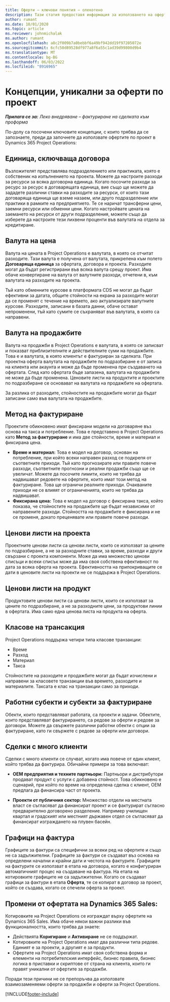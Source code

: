 ```yaml
---
title: Оферти – ключови понятия – олекотено
description: Тази статия предоставя информация за използването на оферти за проекти в Project Operations.
author: rumant
ms.date: 10/01/2020
ms.topic: article
ms.reviewer: johnmichalak
ms.author: rumant
ms.openlocfilehash: a8c2f009b7a0bebbf6a49bf942dd19f97205072e
ms.sourcegitcommit: 6cfc50d89528df977a8f6a55c1ad39d99800d9b4
ms.translationtype: MT
ms.contentlocale: bg-BG
ms.lasthandoff: 06/03/2022
ms.locfileid: "8916965"
---
```

# <a name="concepts-unique-to-project-quotes"></a>Концепции, уникални за оферти по проект

_**Прилага се за:** Леко внедряване – фактуриране на сделката към проформа_


По-долу са посочени ключовите концепции, с които трябва да се запознаете, преди да започнете да използвате офертите по проект в Dynamics 365 Project Operations:

## <a name="contracting-unit"></a>Единица, сключваща договора

Възложителят представлява подразделението или практиката, която е собственик на изпълнението на проекта. Можете да настроите разходи за ресурси за всяка договорна единица. Когато посочите разходи за ресурс за ресурс в договарящата единица, вие също ще можете да зададете различни ставки на разходите за ресурси, от които тази договаряща единица ще вземе назаем, или друго подразделение или практики в рамките на предприятието. Те се наричат трансферни цени, заемни ресурси или обменни цени. Когато настройвате цената на заемането на ресурси от други подразделения, можете също да изберете да настроите тези лихвени проценти във валутата на отдела за кредитиране.

## <a name="cost-currency"></a>Валута на цена

Валута на цената в Project Operations е валутата, в която се отчитат разходите. Тази валута е получена от валутата, прикрепена към полето **Договаряща единица** за офертата, договора и проекта. Разходите могат да бъдат регистрирани във всяка валута срещу проект. Има обаче конвертиране на валута от валутните разходи, отчетени в, към валутата на разходите на проекта.

Тъй като обменните курсове в платформата CDS не могат да бъдат ефективни за датата, общите стойности на екрана за разходите могат да се променят с течение на времето, ако актуализирате валутните курсове. Разходите, записани в базата данни, обаче остават непроменени, тъй като сумите се съхраняват във валутата, в която са направени.

## <a name="sales-currency"></a>Валута на продажбите

Валута на продажби в Project Operations е валутата, в която се записват и показват приблизителните и действителните суми на продажбите. Това е и валутата, в която клиентът е фактуриран за сделката. При проектна оферта валутата на продажбите по подразбиране е от записа на клиента или акаунта и може да бъде променена при създаването на офертата. След като офертата бъде запазена, валутата на продажбите не може да бъде променена. Ценовите листи на продуктите и проектите по подразбиране се основават на валутата на продажбите на офертата.

За разлика от разходите, стойностите на продажбите могат да бъдат записани само във валутата на продажбите.

## <a name="billing-method"></a>Метод на фактуриране

Проектите обикновено имат фиксирани модели на договаряне въз основа на такса и потребление. Това е представено в Project Operations като **Метод за фактуриране** и има две стойности, време и материал и фиксирана цена.

- **Време и материал:** Това е модел на договор, основан на потребление, при който всеки направен разход се подкрепя от съответните приходи. Тъй като прогнозирате или правите повече разходи, съответните прогнозни и реални продажби също ще се увеличат. Можете да посочите лимити, които не трябва да надвишават редовете на офертите, които имат този метод на фактуриране. Това ще ограничи реалните приходи. Очакваните приходи не се влияят от ограниченията, които не трябва да надвишават.
- **Фиксирана цена:** Това е модел на договор с фиксирана такса, който показва, че стойностите на продажбите ще бъдат независими от направените разходи. Стойността на продажбите е фиксирана и не се променя, докато преценявате или правите повече разходи.

## <a name="project-price-lists"></a>Ценови листи на проекта

Проектните ценови листи са ценови листи, които се използват за цените по подразбиране, а не за разходните ставки, за време, разходи и други свързани с проекта компоненти. Може да има множество ценови списъци и всеки списък може да има своя собствена ефективност по дата за всяка оферта на проекта. Ефективността на припокриващите се дати в ценовите листи на проекти не се поддържа в Project Operations.

## <a name="product-price-lists"></a>Ценови листи на продукт

Продуктовите ценови листи са ценови листи, които се използват за цените по подразбиране, а не за разходните цени, за продуктови линии в офертата. Има само една ценова листа на продукта на оферта.

## <a name="transaction-classes"></a>Класове на трансакция

Project Operations поддържа четири типа класове транзакции:

- Време
- Разход
- Материал
- Такса

Стойностите на разходите и продажбите могат да бъдат изчислени и направени за класовете транзакции във времето, разходите и материалите. Таксата е клас на транзакции само за приходи.

## <a name="work-entities-and-billing-entities"></a>Работни субекти и субекти за фактуриране

Обекти, които представляват работата, са проекти и задачи. Обектите, които представляват фактурирането, са редове за оферти и редове за договори. Можете да свържете различни работни обекти с опции за фактуриране, като ги свържете с редове за оферти или договори.

## <a name="multi-customer-deals"></a>Сделки с много клиенти

Сделки с много клиенти се случват, когато има повече от един клиент, който трябва да фактурира. Обичайни примери за това включват:

- **OEM предприятия и техните партньори:** Партньори и дистрибутори продават продукт с услуги с добавена стойност. Това обикновено е сценарий, при който по време на определена сделка с клиент, OEM предлага да финансира част от проекта. 

- **Проекти от публичния сектор:** Множество отдели на местната власт се съгласяват да финансират проект и се фактурират съгласно предварително договорено разделение. Например училищен квартал и градският или местният държавен отдел се съгласяват да финансират изграждането на плувен басейн.

## <a name="invoice-schedules"></a>Графици на фактура

Графиците за фактури са специфични за всеки ред на офертите и също не са задължителни. Графиците за фактури се създават въз основа на определени начални и крайни дати и честота на фактурите. Графиците на фактурите се използват в етапа на договора, когато е конфигуриран автоматичният процес на създаване на фактура. На етапа на котировките графиците не са задължителни. Когато се създават графици за фактури в етапа **Оферта**, те се копират в договор за проект, който се създава, когато се спечели оферта за проект.

## <a name="changes-from-dynamics-365-sales-quote"></a>Промени от офертата на Dynamics 365 Sales:

Котировките на Project Operations се изграждат върху офертите на Dynamics 365 Sales. Има обаче някои важни разлики във функционалността, които трябва да знаете:

- Действията **Коригиране** и **Активиране** не се поддържат.
- Котировките на Project Operations имат два различни типа редове. Единият е за проекти, а другият е за продукти.
- Офертите на Project Operations имат своя собствена форма и елементи на потребителския интерфейс, бизнес правила, бизнес логика в приставки и скриптове от страна на клиента, които ги правят уникални от офертите за продажби.

Поради тези причини не се препоръчва да използвате взаимозаменяеми оферти за продажби и оферти за Project Operations.


[!INCLUDE[footer-include](../../includes/footer-banner.md)]
